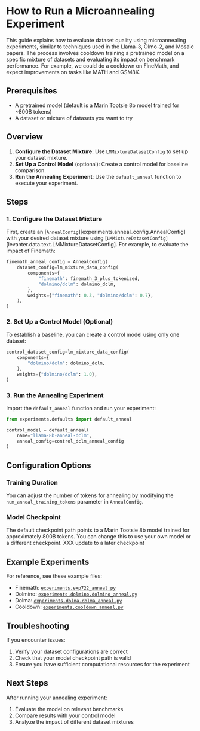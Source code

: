 # How to Run a Microannealing Experiment

This guide explains how to evaluate dataset quality using microannealing experiments, similar to techniques used in the Llama-3, Olmo-2, and Mosaic papers.
The process involves cooldown training a pretrained model on a specific mixture of datasets and evaluating its impact on benchmark performance.
For example, we could do a cooldown on FineMath, and expect improvements on tasks like MATH and GSM8K.

## Prerequisites

- A pretrained model (default is a Marin Tootsie 8b model trained for ~800B tokens)
- A dataset or mixture of datasets you want to try

## Overview

1. **Configure the Dataset Mixture**: Use `LMMixtureDatasetConfig` to set up your dataset mixture.
2. **Set Up a Control Model** (optional): Create a control model for baseline comparison.
3. **Run the Annealing Experiment**: Use the `default_anneal` function to execute your experiment.

## Steps

### 1. Configure the Dataset Mixture

First, create an [`AnnealConfig`][experiments.anneal_config.AnnealConfig] with your desired dataset mixture
using [`LMMixtureDatasetConfig`][levanter.data.text.LMMixtureDatasetConfig].
For example, to evaluate the impact of Finemath:

```python
finemath_anneal_config = AnnealConfig(
    dataset_config=lm_mixture_data_config(
        components={
            "finemath": finemath_3_plus_tokenized,
            "dolmino/dclm": dolmino_dclm,
        },
        weights={"finemath": 0.3, "dolmino/dclm": 0.7},
    ),
)
```

### 2. Set Up a Control Model (Optional)

To establish a baseline, you can create a control model using only one dataset:

```python
control_dataset_config=lm_mixture_data_config(
    components={
        "dolmino/dclm": dolmino_dclm,
    },
    weights={"dolmino/dclm": 1.0},
)
```

### 3. Run the Annealing Experiment

Import the `default_anneal` function and run your experiment:

```python
from experiments.defaults import default_anneal

control_model = default_anneal(
    name="llama-8b-anneal-dclm",
    anneal_config=control_dclm_anneal_config
)
```

## Configuration Options

### Training Duration

You can adjust the number of tokens for annealing by modifying the `num_anneal_training_tokens` parameter in `AnnealConfig`.

### Model Checkpoint

The default checkpoint path points to a Marin Tootsie 8b model trained for approximately 800B tokens.
You can change this to use your own model or a different checkpoint. XXX update to a later checkpoint

## Example Experiments

For reference, see these example files:

- Finemath: [`experiments.exp722_anneal.py`](https://github.com/marin-community/marin/blob/main/experiments/exp722_anneal.py)
- Dolmino: [`experiments.dolmino.dolmino_anneal.py`](https://github.com/marin-community/marin/blob/main/experiments/dolmino/dolmino_anneal.py)
- Dolma: [`experiments.dolma.dolma_anneal.py`](https://github.com/marin-community/marin/blob/main/experiments/dolma/dolma_anneal.py)
- Cooldown: [`experiments.cooldown_anneal.py`](https://github.com/marin-community/marin/blob/main/experiments/cooldown_anneal.py)


## Troubleshooting

If you encounter issues:

1. Verify your dataset configurations are correct
2. Check that your model checkpoint path is valid
3. Ensure you have sufficient computational resources for the experiment

## Next Steps

After running your annealing experiment:

1. Evaluate the model on relevant benchmarks
2. Compare results with your control model
3. Analyze the impact of different dataset mixtures
